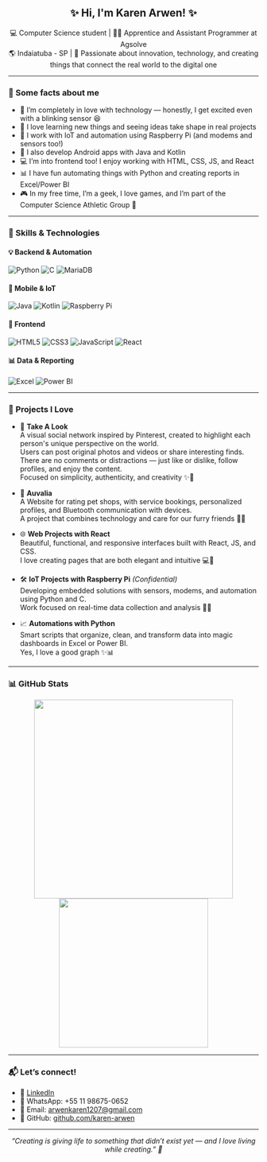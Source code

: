 <h2 align="center">✨ Hi, I'm Karen Arwen! ✨</h2>

<p align="center">
  💻 Computer Science student | 👩‍💻 Apprentice and Assistant Programmer at Agsolve <br>
  🌎 Indaiatuba - SP | 🚀 Passionate about innovation, technology, and creating things that connect the real world to the digital one
</p>

---

### 🧸 Some facts about me

- 💜 I’m completely in love with technology — honestly, I get excited even with a blinking sensor 😆  
- 🌟 I love learning new things and seeing ideas take shape in real projects
- 🤖 I work with IoT and automation using Raspberry Pi (and modems and sensors too!)
- 📱 I also develop Android apps with Java and Kotlin
- 💻 I’m into frontend too! I enjoy working with HTML, CSS, JS, and React
- 📊 I have fun automating things with Python and creating reports in Excel/Power BI
- 🎮 In my free time, I’m a geek, I love games, and I’m part of the Computer Science Athletic Group 💙

---

### 🧰 Skills & Technologies

#### 💡 Backend & Automation
![Python](https://img.shields.io/badge/-Python-333?style=flat&logo=python)
![C](https://img.shields.io/badge/-C-333?style=flat&logo=c)
![MariaDB](https://img.shields.io/badge/-MariaDB-333?style=flat&logo=mariadb)

#### 🤖 Mobile & IoT
![Java](https://img.shields.io/badge/-Java-333?style=flat&logo=java)
![Kotlin](https://img.shields.io/badge/-Kotlin-333?style=flat&logo=kotlin)
![Raspberry Pi](https://img.shields.io/badge/-RaspberryPi-333?style=flat&logo=raspberry-pi)

#### 🎨 Frontend
![HTML5](https://img.shields.io/badge/-HTML5-333?style=flat&logo=html5)
![CSS3](https://img.shields.io/badge/-CSS3-333?style=flat&logo=css3)
![JavaScript](https://img.shields.io/badge/-JavaScript-333?style=flat&logo=javascript)
![React](https://img.shields.io/badge/-React-333?style=flat&logo=react)

#### 📊 Data & Reporting
![Excel](https://img.shields.io/badge/-Excel-333?style=flat&logo=microsoft-excel)
![Power BI](https://img.shields.io/badge/-PowerBI-333?style=flat&logo=powerbi)

---

### 💖 Projects I Love

- 🌟 **Take A Look**  
  A visual social network inspired by Pinterest, created to highlight each person's unique perspective on the world.  
  Users can post original photos and videos or share interesting finds. There are no comments or distractions — just like or dislike, follow profiles, and enjoy the content.  
  Focused on simplicity, authenticity, and creativity ✨📸

- 🐾 **Auvalia**  
  A Website for rating pet shops, with service bookings, personalized profiles, and Bluetooth communication with devices.  
  A project that combines technology and care for our furry friends 🐶🐱

- 🌐 **Web Projects with React**  
  Beautiful, functional, and responsive interfaces built with React, JS, and CSS.  
  I love creating pages that are both elegant and intuitive 💻🎨

- 🛠️ **IoT Projects with Raspberry Pi** *(Confidential)*  
  Developing embedded solutions with sensors, modems, and automation using Python and C.  
  Work focused on real-time data collection and analysis 📡🔧

- 📈 **Automations with Python**  
  Smart scripts that organize, clean, and transform data into magic dashboards in Excel or Power BI.  
  Yes, I love a good graph ✨📊

---

### 📊 GitHub Stats

<p align="center">
  <img src="https://github-readme-stats.vercel.app/api?username=karen-arwen&show_icons=true&theme=tokyonight" width="400"/>
  <img src="https://github-readme-stats.vercel.app/api/top-langs/?username=karen-arwen&layout=compact&theme=tokyonight" width="300"/>
</p>

---

### 📬 Let’s connect!

- 💼 [LinkedIn](https://br.linkedin.com/in/karenarwen)
- 📱 WhatsApp: +55 11 98675-0652
- 📧 Email: arwenkaren1207@gmail.com
- 🐙 GitHub: [github.com/karen-arwen](https://github.com/karen-arwen)

---

<p align="center"><i>“Creating is giving life to something that didn’t exist yet — and I love living while creating.” 💜</i></p>
